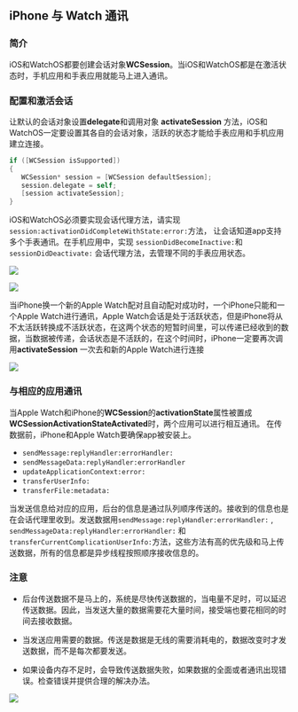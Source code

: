 
## iPhone 与 Watch 通讯

### 简介
iOS和WatchOS都要创建会话对象**WCSession**。当iOS和WatchOS都是在激活状态时，手机应用和手表应用就能马上进入通讯。

### 配置和激活会话
让默认的会话对象设置**delegate**和调用对象 **activateSession**
方法，iOS和WatchOS一定要设置其各自的会话对象，活跃的状态才能给手表应用和手机应用建立连接。

```Objective-c
if ([WCSession isSupported])
{
   WCSession* session = [WCSession defaultSession];  
   session.delegate = self;
   [session activateSession];
}
```
iOS和WatchOS必须要实现会话代理方法，请实现 ```session:activationDidCompleteWithState:error:```方法，
让会话知道app支持多个手表通讯。在手机应用中，实现 ```sessionDidBecomeInactive:```和```sessionDidDeactivate:```
会话代理方法，去管理不同的手表应用状态。

![](/Users/yiming/Desktop/1.jpg)


![](/Users/yiming/Desktop/2.jpg)

当iPhone换一个新的Apple Watch配对且自动配对成功时，一个iPhone只能和一个Apple Watch进行通讯，Apple Watch会话是处于活跃状态，但是iPhone将从不太活跃转换成不活跃状态，在这两个状态的短暂时间里，可以传递已经收到的数据，当数据被传递，会话状态是不活跃的，在这个时间时，iPhone一定要再次调用**activateSession**
一次去和新的Apple Watch进行连接

![](/Users/yiming/Desktop/3.png)

### 与相应的应用通讯
当Apple Watch和iPhone的**WCSession**的**activationState**属性被置成
**WCSessionActivationStateActivated**时，两个应用可以进行相互通讯。
在传数据前，iPhone和Apple Watch要确保app被安装上。

- ```sendMessage:replyHandler:errorHandler:```
- ```sendMessageData:replyHandler:errorHandler```
- ```updateApplicationContext:error:```
- ```transferUserInfo:```
- ```transferFile:metadata:```

当发送信息给对应的应用，后台的信息是通过队列顺序传送的。接收到的信息也是在会话代理里收到。发送数据用```sendMessage:replyHandler:errorHandler:```
, ```sendMessageData:replyHandler:errorHandler:```
和```transferCurrentComplicationUserInfo:```方法，这些方法有高的优先级和马上传送数据，所有的信息都是异步线程按照顺序接收信息的。

### 注意
- 后台传送数据不是马上的，系统是尽快传送数据的，当电量不足时，可以延迟传送数据。因此，当发送大量的数据需要花大量时间，接受端也要花相同的时间去接收数据。

- 当发送应用需要的数据。传送是数据是无线的需要消耗电的，数据改变时才发送数据，而不是每次都要发送。

- 如果设备内存不足时，会导致传送数据失败，如果数据的全面或者通讯出现错误。检查错误并提供合理的解决办法。

![](/Users/yiming/Desktop/4.jpg)
